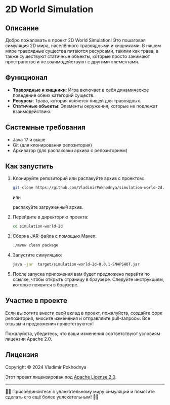 # 2D World Simulation

## Описание

Добро пожаловать в проект 2D World Simulation! Это пошаговая симуляция 2D мира, населённого травоядными и хищниками. В нашем мире травоядные существа питаются ресурсами, такими как трава, а также существуют статичные объекты, которые просто занимают пространство и не взаимодействуют с другими элементами.

## Функционал

- **Травоядные и хищники**: Игра включает в себя динамическое поведение обеих категорий существ.
- **Ресурсы**: Трава, которая является пищей для травоядных.
- **Статичные объекты**: Элементы окружения, которые не подлежат взаимодействию.

## Системные требования

- Java 17 и выше
- Git (для клонирования репозитория)
- Архиватор (для распаковки архива с репозиторием)

## Как запустить

1. Клонируйте репозиторий или распакуйте архив с проектом:

   ```bash
   git clone https://github.com/VladimirPokhodnya/simulation-world-2d.git
   ```

   или

   распакуйте загруженный архив.


2. Перейдите в директорию проекта:

   ```bash
   cd simulation-world-2d
   ```

3. Сборка JAR-файла с помощью Maven:

   ```bash
   ./mvnw clean package 
   ```

4. Запустите симуляцию:

   ```bash
   java -jar  target/simulation-world-2d-0.0.1-SNAPSHOT.jar
   ```

5. После запуска приложения вам будет предложено перейти по ссылке, чтобы открыть страницу в браузере. Следуйте инструкциям, которые появятся в браузере.

## Участие в проекте

Если вы хотите внести свой вклад в проект, пожалуйста, создайте форк репозитория, вносите изменения и отправляйте pull-запросы. Все отзывы и предложения приветствуются!

Пожалуйста, убедитесь, что ваши изменения соответствуют условиям лицензии Apache 2.0.
## Лицензия
Copyright © 2024 Vladimir Pokhodnya

Этот проект лицензирован под [Apache License 2.0](http://www.apache.org/licenses/LICENSE-2.0).

---

🥕🐇 Присоединяйтесь к увлекательному миру симуляций и помогите сделать его ещё более увлекательным! 🦊✨
